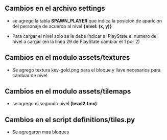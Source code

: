 ## Cambios en el archivo settings
* se agrego la tabla **SPAWN_PLAYER** que indica la posicion de aparicion del personaje de acuerdo al nivel **{nivel: (x, y)}**

* Para cargar el nivel solo se le debe indicar al PlayState el numero del nivel a cargar (en la linea 29 de PlayState cambiar el 1 por 2)

## Cambios en el modulo assets/textures
* Se agrego textura key-gold.png para el bloque y llave necesarios para cambiar de nivel

## Cambios en el modulo assets/tilemaps
* se agrego el segundo nivel **(level2.tmx)** 

## Cambios en el script definitions/tiles.py
* Se agregaron mas bloques 